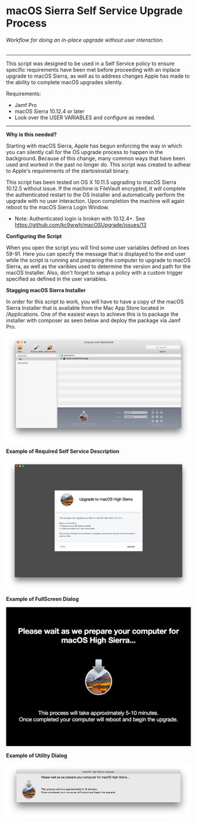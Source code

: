 # macOS Sierra Self Service Upgrade Process
###### Workflow for doing an in-place upgrade without user interaction.

___
This script was designed to be used in a Self Service policy to ensure specific requirements have been met before proceeding with an inplace upgrade to macOS Sierra, as well as to address changes Apple has made to the ability to complete macOS upgrades silently.

Requirements:
* Jamf Pro
* macOS Sierra 10.12.4 or later
* Look over the USER VARIABLES and configure as needed.

___

**Why is this needed?**

Starting with macOS Sierra, Apple has begun enforcing the way in which you can silently call for the OS upgrade process to happen in the background. Because of this change, many common ways that have been used and worked in the past no longer do. This script was created to adhear to Apple's requirements of the startosinstall binary.

This script has been tested on OS X 10.11.5 upgrading to macOS Sierra 10.12.5 without issue. If the machine is FileVault encrypted, it will complete the authenticated restart to the OS Installer and automatically perform the upgrade with no user interaction. Upon completion the machine will again reboot to the macOS Sierra Login Window.

* Note: Authenticated login is broken with 10.12.4+. See https://github.com/kc9wwh/macOSUpgrade/issues/13


**Configuring the Script**

When you open the script you will find some user variables defined on lines 59-91. Here you can specify the message that is displayed to the end user while the script is running and preparing the computer to upgrade to macOS Sierra, as well as the varibles used to determine the version and path for the macOS Installer. Also, don't forget to setup a policy with a custom trigger specified as defined in the user variables.


**Stagging macOS Sierra Installer**

In order for this script to work, you will have to have a copy of the macOS Sierra Installer that is available from the Mac App Store located in /Applications. One of the easiest ways to achieve this is to package the installer with composer as seen below and deploy the package via Jamf Pro.

![alt text](/imgs/composer.png)


**Example of Required Self Service Description**

![alt text](/imgs/selfservice.png)


**Example of FullScreen Dialog**

![alt text](/imgs/fullScreen.png)


**Example of Utility Dialog**

![alt text](/imgs/utility.png)
